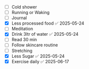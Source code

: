 - [ ] Cold shower 
- [ ] Running or Waking 
- [ ] Journal 
- [x] Less processed food ✅ 2025-05-24
- [ ] Meditation 
- [x] Drink 3ltr of water ✅ 2025-05-24
- [ ] Read 30 min
- [ ] Follow skincare routine 
- [ ] Stretching 
- [x] Less Sugar ✅ 2025-05-24
- [x] Exercise daily ✅ 2025-06-17